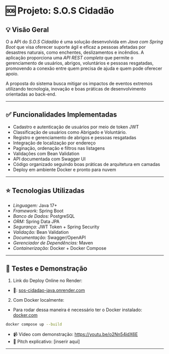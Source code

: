 # :sos: Projeto: S.O.S Cidadão

## :bulb: Visão Geral

O a API do *S.O.S Cidadão* é uma solução desenvolvida em *Java com Spring Boot* que visa oferecer suporte ágil e eficaz a pessoas afetadas por desastres naturais, como enchentes, deslizamentos e incêndios. A aplicação proporciona uma *API REST completa* que permite o gerenciamento de usuários, abrigos, voluntários e pessoas resgatadas, promovendo a conexão entre quem precisa de ajuda e quem pode oferecer apoio.

A proposta do sistema busca mitigar os impactos de eventos extremos utilizando tecnologia, inovação e boas práticas de desenvolvimento orientadas ao back-end.

---

## :white_check_mark: Funcionalidades Implementadas

* Cadastro e autenticação de usuários por meio de token JWT
* Classificação de usuários como Abrigado e Voluntário.
* Registro e gerenciamento de abrigos e pessoas resgatadas
* Integração de localização por endereço
* Paginação, ordenação e filtros nas listagens
* Validações com Bean Validation
* API documentada com Swagger UI
* Código organizado seguindo boas práticas de arquitetura em camadas
* Deploy em ambiente Docker e pronto para nuvem

---

## :star: Tecnologias Utilizadas

* *Linguagem:* Java 17+
* *Framework:* Spring Boot
* *Banco de Dados:* PostgreSQL
* *ORM:* Spring Data JPA
* *Segurança:* JWT Token + Spring Security
* *Validação:* Bean Validation
* *Documentação:* Swagger/OpenAPI
* *Gerenciador de Dependências:* Maven
* *Containerização:* Docker + Docker Compose

---


## :test_tube: Testes e Demonstração

1. Link do Deploy Online no Render:
* :link:: [sos-cidadao-java.onrender.com](https://sos-cidadao-java.onrender.com)

2. Com Docker localmente:
- Para rodar dessa maneira é necessário ter o Docker instalado: [docker.com](https://www.docker.com/get-started/)
```bash
docker compose up --build
```


* :video_camera: Vídeo com demonstração: https://youtu.be/o2Nn54idX6E
* :microphone: Pitch explicativo: \[inserir aqui]

---